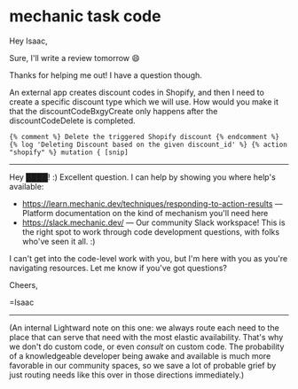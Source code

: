 # mechanic task code

Hey Isaac,

Sure, I'll write a review tomorrow 😄

Thanks for helping me out! I have a question though.

An external app creates discount codes in Shopify, and then I need to create a specific discount type which we will use. How would you make it that the discountCodeBxgyCreate only happens after the discountCodeDelete is completed.

```
{% comment %} Delete the triggered Shopify discount {% endcomment %} {% log 'Deleting Discount based on the given discount_id' %} {% action "shopify" %} mutation { [snip]
```

***

Hey ████! :) Excellent question. I can help by showing you where help's available:

* https://learn.mechanic.dev/techniques/responding-to-action-results — Platform documentation on the kind of mechanism you'll need here
* https://slack.mechanic.dev/ — Our community Slack workspace! This is the right spot to work through code development questions, with folks who've seen it all. :)

I can't get into the code-level work with you, but I'm here with you as you're navigating resources. Let me know if you've got questions?

Cheers,

\=Isaac

***

(An internal Lightward note on this one: we always route each need to the place that can serve that need with the most elastic availability. That's why we don't do custom code, or even _consult_ on custom code. The probability of a knowledgeable developer being awake and available is much more favorable in our community spaces, so we save a lot of probable grief by just routing needs like this over in those directions immediately.)
